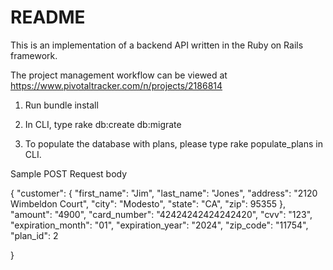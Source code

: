 # README

This is an implementation of a backend API written in the Ruby on Rails framework.

The project management workflow can be viewed at https://www.pivotaltracker.com/n/projects/2186814

1. Run bundle install

2. In CLI, type rake db:create db:migrate

3. To populate the database with plans, please type rake populate_plans in CLI.


Sample POST Request body

{
	"customer": {
		"first_name": "Jim",
		"last_name": "Jones",
		"address": "2120 Wimbeldon Court",
		"city": "Modesto",
		"state": "CA",
		"zip": 95355
	},
	"amount": "4900",
	"card_number": "42424242424242420",
	"cvv": "123",
	"expiration_month": "01",
	"expiration_year": "2024",
	"zip_code": "11754",
	"plan_id": 2

}
